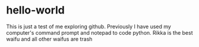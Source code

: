 # hello-world
This is just a test of me exploring github. Previously I have used my computer's command prompt and notepad to code python.
Rikka is the best waifu and all other waifus are trash
